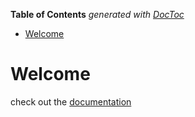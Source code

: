 <!-- START doctoc generated TOC please keep comment here to allow auto update -->
<!-- DON'T EDIT THIS SECTION, INSTEAD RE-RUN doctoc TO UPDATE -->
**Table of Contents**  *generated with [DocToc](https://github.com/thlorenz/doctoc)*

- [Welcome](#welcome)

<!-- END doctoc generated TOC please keep comment here to allow auto update -->

# Welcome

check out the [documentation](docs.md)
